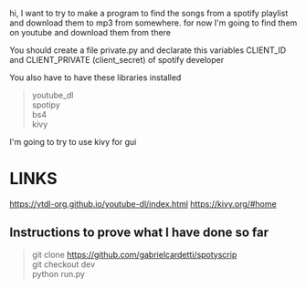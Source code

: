 hi, I want to try to make a program to find the songs from a spotify playlist and download them to mp3 from somewhere. for now I'm going to find them on youtube and download them from there

You should create a file private.py and declarate this variables CLIENT_ID and CLIENT_PRIVATE (client_secret) of spotify developer

You also have to have these libraries installed
> youtube_dl     
> spotipy   
> bs4   
> kivy  

I'm going to try to use kivy for gui

# LINKS 

https://ytdl-org.github.io/youtube-dl/index.html
https://kivy.org/#home

## Instructions to prove what I have done so far

> git clone https://github.com/gabrielcardetti/spotyscrip       
> git checkout dev           
> python run.py            
